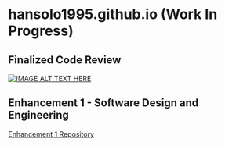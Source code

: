# hansolo1995.github.io (Work In Progress)

## Finalized Code Review
[![IMAGE ALT TEXT HERE](https://img.youtube.com/vi/j_bJwbsMZYc/0.jpg)](https://www.youtube.com/watch?v=j_bJwbsMZYc)

## Enhancement 1 - Software Design and Engineering
<a href="[https://web.site](https://github.com/hansolo1995/cs465-fullstack/tree/CS499Enhancement1)">Enhancement 1 Repository</a>

